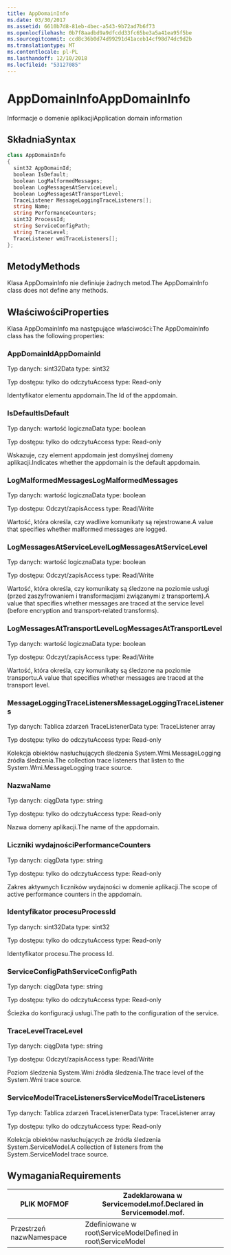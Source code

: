 ```yaml
---
title: AppDomainInfo
ms.date: 03/30/2017
ms.assetid: 6610b7d8-81eb-4bec-a543-9b72ad7b6f73
ms.openlocfilehash: 0b7f8aadbd9a9dfcdd33fc65be3a5a41ea95f5be
ms.sourcegitcommit: ccd8c36b0d74d99291d41aceb14cf98d74dc9d2b
ms.translationtype: MT
ms.contentlocale: pl-PL
ms.lasthandoff: 12/10/2018
ms.locfileid: "53127085"
---
```

# <a name="appdomaininfo"></a><span data-ttu-id="4f5eb-102">AppDomainInfo</span><span class="sxs-lookup"><span data-stu-id="4f5eb-102">AppDomainInfo</span></span>
<span data-ttu-id="4f5eb-103">Informacje o domenie aplikacji</span><span class="sxs-lookup"><span data-stu-id="4f5eb-103">Application domain information</span></span>  
  
## <a name="syntax"></a><span data-ttu-id="4f5eb-104">Składnia</span><span class="sxs-lookup"><span data-stu-id="4f5eb-104">Syntax</span></span>  
  
```csharp
class AppDomainInfo  
{  
  sint32 AppDomainId;  
  boolean IsDefault;  
  boolean LogMalformedMessages;  
  boolean LogMessagesAtServiceLevel;  
  boolean LogMessagesAtTransportLevel;  
  TraceListener MessageLoggingTraceListeners[];  
  string Name;  
  string PerformanceCounters;  
  sint32 ProcessId;  
  string ServiceConfigPath;  
  string TraceLevel;  
  TraceListener wmiTraceListeners[];  
};  
```  
  
## <a name="methods"></a><span data-ttu-id="4f5eb-105">Metody</span><span class="sxs-lookup"><span data-stu-id="4f5eb-105">Methods</span></span>  
 <span data-ttu-id="4f5eb-106">Klasa AppDomainInfo nie definiuje żadnych metod.</span><span class="sxs-lookup"><span data-stu-id="4f5eb-106">The AppDomainInfo class does not define any methods.</span></span>  
  
## <a name="properties"></a><span data-ttu-id="4f5eb-107">Właściwości</span><span class="sxs-lookup"><span data-stu-id="4f5eb-107">Properties</span></span>  
 <span data-ttu-id="4f5eb-108">Klasa AppDomainInfo ma następujące właściwości:</span><span class="sxs-lookup"><span data-stu-id="4f5eb-108">The AppDomainInfo class has the following properties:</span></span>  
  
### <a name="appdomainid"></a><span data-ttu-id="4f5eb-109">AppDomainId</span><span class="sxs-lookup"><span data-stu-id="4f5eb-109">AppDomainId</span></span>  
 <span data-ttu-id="4f5eb-110">Typ danych: sint32</span><span class="sxs-lookup"><span data-stu-id="4f5eb-110">Data type: sint32</span></span>  
  
 <span data-ttu-id="4f5eb-111">Typ dostępu: tylko do odczytu</span><span class="sxs-lookup"><span data-stu-id="4f5eb-111">Access type: Read-only</span></span>  
  
 <span data-ttu-id="4f5eb-112">Identyfikator elementu appdomain.</span><span class="sxs-lookup"><span data-stu-id="4f5eb-112">The Id of the appdomain.</span></span>  
  
### <a name="isdefault"></a><span data-ttu-id="4f5eb-113">IsDefault</span><span class="sxs-lookup"><span data-stu-id="4f5eb-113">IsDefault</span></span>  
 <span data-ttu-id="4f5eb-114">Typ danych: wartość logiczna</span><span class="sxs-lookup"><span data-stu-id="4f5eb-114">Data type: boolean</span></span>  
  
 <span data-ttu-id="4f5eb-115">Typ dostępu: tylko do odczytu</span><span class="sxs-lookup"><span data-stu-id="4f5eb-115">Access type: Read-only</span></span>  
  
 <span data-ttu-id="4f5eb-116">Wskazuje, czy element appdomain jest domyślnej domeny aplikacji.</span><span class="sxs-lookup"><span data-stu-id="4f5eb-116">Indicates whether the appdomain is the default appdomain.</span></span>  
  
### <a name="logmalformedmessages"></a><span data-ttu-id="4f5eb-117">LogMalformedMessages</span><span class="sxs-lookup"><span data-stu-id="4f5eb-117">LogMalformedMessages</span></span>  
 <span data-ttu-id="4f5eb-118">Typ danych: wartość logiczna</span><span class="sxs-lookup"><span data-stu-id="4f5eb-118">Data type: boolean</span></span>  
  
 <span data-ttu-id="4f5eb-119">Typ dostępu: Odczyt/zapis</span><span class="sxs-lookup"><span data-stu-id="4f5eb-119">Access type: Read/Write</span></span>  
  
 <span data-ttu-id="4f5eb-120">Wartość, która określa, czy wadliwe komunikaty są rejestrowane.</span><span class="sxs-lookup"><span data-stu-id="4f5eb-120">A value that specifies whether malformed messages are logged.</span></span>  
  
### <a name="logmessagesatservicelevel"></a><span data-ttu-id="4f5eb-121">LogMessagesAtServiceLevel</span><span class="sxs-lookup"><span data-stu-id="4f5eb-121">LogMessagesAtServiceLevel</span></span>  
 <span data-ttu-id="4f5eb-122">Typ danych: wartość logiczna</span><span class="sxs-lookup"><span data-stu-id="4f5eb-122">Data type: boolean</span></span>  
  
 <span data-ttu-id="4f5eb-123">Typ dostępu: Odczyt/zapis</span><span class="sxs-lookup"><span data-stu-id="4f5eb-123">Access type: Read/Write</span></span>  
  
 <span data-ttu-id="4f5eb-124">Wartość, która określa, czy komunikaty są śledzone na poziomie usługi (przed zaszyfrowaniem i transformacjami związanymi z transportem).</span><span class="sxs-lookup"><span data-stu-id="4f5eb-124">A value that specifies whether messages are traced at the service level (before encryption and transport-related transforms).</span></span>  
  
### <a name="logmessagesattransportlevel"></a><span data-ttu-id="4f5eb-125">LogMessagesAtTransportLevel</span><span class="sxs-lookup"><span data-stu-id="4f5eb-125">LogMessagesAtTransportLevel</span></span>  
 <span data-ttu-id="4f5eb-126">Typ danych: wartość logiczna</span><span class="sxs-lookup"><span data-stu-id="4f5eb-126">Data type: boolean</span></span>  
  
 <span data-ttu-id="4f5eb-127">Typ dostępu: Odczyt/zapis</span><span class="sxs-lookup"><span data-stu-id="4f5eb-127">Access type: Read/Write</span></span>  
  
 <span data-ttu-id="4f5eb-128">Wartość, która określa, czy komunikaty są śledzone na poziomie transportu.</span><span class="sxs-lookup"><span data-stu-id="4f5eb-128">A value that specifies whether messages are traced at the transport level.</span></span>  
  
### <a name="messageloggingtracelisteners"></a><span data-ttu-id="4f5eb-129">MessageLoggingTraceListeners</span><span class="sxs-lookup"><span data-stu-id="4f5eb-129">MessageLoggingTraceListeners</span></span>  
 <span data-ttu-id="4f5eb-130">Typ danych: Tablica zdarzeń TraceListener</span><span class="sxs-lookup"><span data-stu-id="4f5eb-130">Data type: TraceListener array</span></span>  
  
 <span data-ttu-id="4f5eb-131">Typ dostępu: tylko do odczytu</span><span class="sxs-lookup"><span data-stu-id="4f5eb-131">Access type: Read-only</span></span>  
  
 <span data-ttu-id="4f5eb-132">Kolekcja obiektów nasłuchujących śledzenia System.Wmi.MessageLogging źródła śledzenia.</span><span class="sxs-lookup"><span data-stu-id="4f5eb-132">The collection trace listeners that listen to the System.Wmi.MessageLogging trace source.</span></span>  
  
### <a name="name"></a><span data-ttu-id="4f5eb-133">Nazwa</span><span class="sxs-lookup"><span data-stu-id="4f5eb-133">Name</span></span>  
 <span data-ttu-id="4f5eb-134">Typ danych: ciąg</span><span class="sxs-lookup"><span data-stu-id="4f5eb-134">Data type: string</span></span>  
  
 <span data-ttu-id="4f5eb-135">Typ dostępu: tylko do odczytu</span><span class="sxs-lookup"><span data-stu-id="4f5eb-135">Access type: Read-only</span></span>  
  
 <span data-ttu-id="4f5eb-136">Nazwa domeny aplikacji.</span><span class="sxs-lookup"><span data-stu-id="4f5eb-136">The name of the appdomain.</span></span>  
  
### <a name="performancecounters"></a><span data-ttu-id="4f5eb-137">Liczniki wydajności</span><span class="sxs-lookup"><span data-stu-id="4f5eb-137">PerformanceCounters</span></span>  
 <span data-ttu-id="4f5eb-138">Typ danych: ciąg</span><span class="sxs-lookup"><span data-stu-id="4f5eb-138">Data type: string</span></span>  
  
 <span data-ttu-id="4f5eb-139">Typ dostępu: tylko do odczytu</span><span class="sxs-lookup"><span data-stu-id="4f5eb-139">Access type: Read-only</span></span>  
  
 <span data-ttu-id="4f5eb-140">Zakres aktywnych liczników wydajności w domenie aplikacji.</span><span class="sxs-lookup"><span data-stu-id="4f5eb-140">The scope of active performance counters in the appdomain.</span></span>  
  
### <a name="processid"></a><span data-ttu-id="4f5eb-141">Identyfikator procesu</span><span class="sxs-lookup"><span data-stu-id="4f5eb-141">ProcessId</span></span>  
 <span data-ttu-id="4f5eb-142">Typ danych: sint32</span><span class="sxs-lookup"><span data-stu-id="4f5eb-142">Data type: sint32</span></span>  
  
 <span data-ttu-id="4f5eb-143">Typ dostępu: tylko do odczytu</span><span class="sxs-lookup"><span data-stu-id="4f5eb-143">Access type: Read-only</span></span>  
  
 <span data-ttu-id="4f5eb-144">Identyfikator procesu.</span><span class="sxs-lookup"><span data-stu-id="4f5eb-144">The process Id.</span></span>  
  
### <a name="serviceconfigpath"></a><span data-ttu-id="4f5eb-145">ServiceConfigPath</span><span class="sxs-lookup"><span data-stu-id="4f5eb-145">ServiceConfigPath</span></span>  
 <span data-ttu-id="4f5eb-146">Typ danych: ciąg</span><span class="sxs-lookup"><span data-stu-id="4f5eb-146">Data type: string</span></span>  
  
 <span data-ttu-id="4f5eb-147">Typ dostępu: tylko do odczytu</span><span class="sxs-lookup"><span data-stu-id="4f5eb-147">Access type: Read-only</span></span>  
  
 <span data-ttu-id="4f5eb-148">Ścieżka do konfiguracji usługi.</span><span class="sxs-lookup"><span data-stu-id="4f5eb-148">The path to the configuration of the service.</span></span>  
  
### <a name="tracelevel"></a><span data-ttu-id="4f5eb-149">TraceLevel</span><span class="sxs-lookup"><span data-stu-id="4f5eb-149">TraceLevel</span></span>  
 <span data-ttu-id="4f5eb-150">Typ danych: ciąg</span><span class="sxs-lookup"><span data-stu-id="4f5eb-150">Data type: string</span></span>  
  
 <span data-ttu-id="4f5eb-151">Typ dostępu: Odczyt/zapis</span><span class="sxs-lookup"><span data-stu-id="4f5eb-151">Access type: Read/Write</span></span>  
  
 <span data-ttu-id="4f5eb-152">Poziom śledzenia System.Wmi źródła śledzenia.</span><span class="sxs-lookup"><span data-stu-id="4f5eb-152">The trace level of the System.Wmi trace source.</span></span>  
  
### <a name="servicemodeltracelisteners"></a><span data-ttu-id="4f5eb-153">ServiceModelTraceListeners</span><span class="sxs-lookup"><span data-stu-id="4f5eb-153">ServiceModelTraceListeners</span></span>  
 <span data-ttu-id="4f5eb-154">Typ danych: Tablica zdarzeń TraceListener</span><span class="sxs-lookup"><span data-stu-id="4f5eb-154">Data type: TraceListener array</span></span>  
  
 <span data-ttu-id="4f5eb-155">Typ dostępu: tylko do odczytu</span><span class="sxs-lookup"><span data-stu-id="4f5eb-155">Access type: Read-only</span></span>  
  
 <span data-ttu-id="4f5eb-156">Kolekcja obiektów nasłuchujących ze źródła śledzenia System.ServiceModel.</span><span class="sxs-lookup"><span data-stu-id="4f5eb-156">A collection of listeners from the System.ServiceModel trace source.</span></span>  
  
## <a name="requirements"></a><span data-ttu-id="4f5eb-157">Wymagania</span><span class="sxs-lookup"><span data-stu-id="4f5eb-157">Requirements</span></span>  
  
|<span data-ttu-id="4f5eb-158">PLIK MOF</span><span class="sxs-lookup"><span data-stu-id="4f5eb-158">MOF</span></span>|<span data-ttu-id="4f5eb-159">Zadeklarowana w Servicemodel.mof.</span><span class="sxs-lookup"><span data-stu-id="4f5eb-159">Declared in Servicemodel.mof.</span></span>|  
|---------|-----------------------------------|  
|<span data-ttu-id="4f5eb-160">Przestrzeń nazw</span><span class="sxs-lookup"><span data-stu-id="4f5eb-160">Namespace</span></span>|<span data-ttu-id="4f5eb-161">Zdefiniowane w root\ServiceModel</span><span class="sxs-lookup"><span data-stu-id="4f5eb-161">Defined in root\ServiceModel</span></span>|
